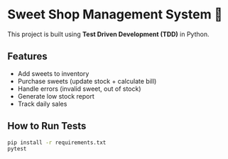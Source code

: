 # Sweet Shop Management System 🍬

This project is built using **Test Driven Development (TDD)** in Python.

## Features
- Add sweets to inventory
- Purchase sweets (update stock + calculate bill)
- Handle errors (invalid sweet, out of stock)
- Generate low stock report
- Track daily sales

## How to Run Tests
```bash
pip install -r requirements.txt
pytest
